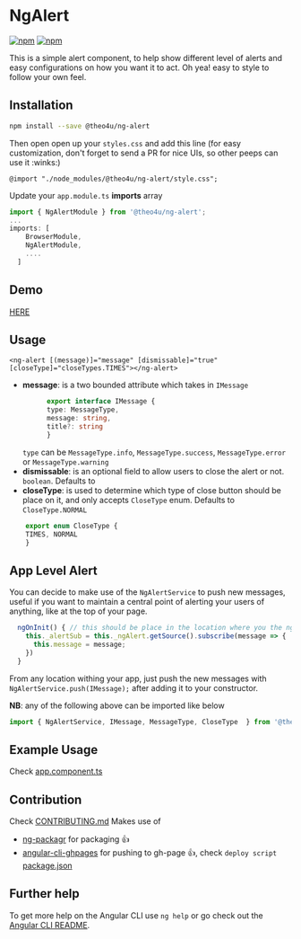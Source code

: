 # NgAlert
[![npm](https://img.shields.io/npm/v/@theo4u/ng-alert.svg)](https://www.npmjs.com/package/@theo4u/ng-alert)
[![npm](https://img.shields.io/npm/l/express.svg)]()

This is a simple alert component, to help show different level of alerts and easy configurations on how you want it to act. Oh yea! easy to style to follow your own feel.

## Installation
```sh
npm install --save @theo4u/ng-alert
```
Then open open up your `styles.css` and add this line (for easy customization, don't forget to send a PR for nice UIs, so other peeps can use it :winks:)
```
@import "./node_modules/@theo4u/ng-alert/style.css";
```

Update your `app.module.ts` **imports** array  
```typescript
import { NgAlertModule } from '@theo4u/ng-alert';
...
imports: [
    BrowserModule,
    NgAlertModule,
    ....
  ]
```

## Demo
[HERE](https://theo4u.github.io/ngAlert)

## Usage
```
<ng-alert [(message)]="message" [dismissable]="true"  [closeType]="closeTypes.TIMES"></ng-alert>
```
* **message**: is a two bounded attribute which takes in `IMessage`
  ```typescript
        export interface IMessage {
        type: MessageType,
        message: string,
        title?: string
        } 
  ```
  `type` can be `MessageType.info`, `MessageType.success`, `MessageType.error` or `MessageType.warning`
* **dismissable**: is an optional field to allow users to close the alert or not.   `boolean`. Defaults to 
* **closeType**: is used to determine which type of close button should be place on it, and only accepts `CloseType` enum. Defaults to `CloseType.NORMAL`
```typescript
    export enum CloseType {
    TIMES, NORMAL
    }
```

## App Level Alert 
You can decide to make use of the `NgAlertService` to push new messages, useful if you want to maintain a central point of alerting your users of anything, like at the top of your page.
```typescript
  ngOnInit() { // this should be place in the location where you the ngAlert component markup is called
    this._alertSub = this._ngAlert.getSource().subscribe(message => {
      this.message = message;
    })
  }
```
From any location withing your app, just push the new messages with `NgAlertService.push(IMessage);` after adding it to your constructor.

**NB**: any of the following above can be imported like below
```typescript
import { NgAlertService, IMessage, MessageType, CloseType  } from '@theo4u/ng-alert';
```

## Example Usage
Check [app.component.ts](./src/app/app.component.ts)

## Contribution
Check [CONTRIBUTING.md](CONTRIBUTING.md)
Makes use of 
* [ng-packagr](https://github.com/dherges/ng-packagr) for packaging 👍 
* [angular-cli-ghpages](https://github.com/angular-schule/angular-cli-ghpages) for pushing to gh-page 👍, check `deploy script` [package.json](package.json)


## Further help

To get more help on the Angular CLI use `ng help` or go check out the [Angular CLI README](https://github.com/angular/angular-cli/blob/master/README.md).
